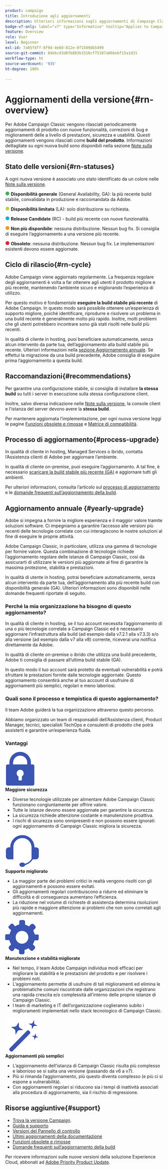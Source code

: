 ```yaml
---
product: campaign
title: Introduzione agli aggiornamenti
description: Ulteriori informazioni sugli aggiornamenti di Campaign Classic
badge-v7-only: label="v7" type="Informative" tooltip="Applies to Campaign Classic v7 only"
feature: Overview
role: User
level: Beginner
exl-id: 7a05fdff-8f9d-4e8d-812e-0f1509db5499
source-git-commit: 8debcd3d8fb883b3316cf75187a86bebf15a1d31
workflow-type: ht
source-wordcount: '935'
ht-degree: 100%

---
```


# Aggiornamenti della versione{#rn-overview}



Per Adobe Campaign Classic vengono rilasciati periodicamente aggiornamenti di prodotto con nuove funzionalità, correzioni di bug e miglioramenti delle a livello di prestazioni, sicurezza e usabilità. Questi aggiornamenti vengono rilasciati come **build del prodotto**. Informazioni dettagliate su ogni nuova build sono disponibili nella sezione [Note sulla versione](latest-release.md).

## Stato delle versioni{#rn-statuses}

A ogni nuova versione è associato uno stato identificato da un colore nelle [Note sulla versione](latest-release.md).

![](assets/do-not-localize/green3.png) **Disponibilità generale** (General Availability, GA): la più recente build stabile, convalidata in produzione e raccomandata da Adobe.

![](assets/do-not-localize/limited3.png) **Disponibilità limitata** (LA): solo distribuzione su richiesta.

![](assets/do-not-localize/blue3.png) **Release Candidate** (RC) - build più recente con nuove funzionalità.

![](assets/do-not-localize/orange3.png) **Non più disponibile**: nessuna distribuzione. Nessun bug fix. Si consiglia di eseguire l’aggiornamento a una versione più recente.

![](assets/do-not-localize/red3.png) **Obsoleto**: nessuna distribuzione. Nessun bug fix. Le implementazioni esistenti devono essere aggiornate.

## Ciclo di rilascio{#rn-cycle}

Adobe Campaign viene aggiornato regolarmente. La frequenza regolare degli aggiornamenti è volta a far ottenere agli utenti il prodotto migliore e più recente, mantenendo l’ambiente sicuro e migliorando l’esperienza di utilizzo.

Per questo motivo è fondamentale **eseguire la build stabile più recente** di Adobe Campaign. In questo modo sarà possibile ottenere un’esperienza di supporto migliore, poiché identificare, riprodurre e risolvere un problema in una build recente è generalmente molto più rapido. Inoltre, molti problemi che gli utenti potrebbero incontrare sono già stati risolti nelle build più recenti.

In qualità di cliente in hosting, puoi beneficiare automaticamente, senza alcun intervento da parte tua, dell’aggiornamento alla build stabile più recente. Ulteriori informazioni nella [sezione Aggiornamento annuale](#yearly-upgrade). Se effettui la migrazione da una build precedente, Adobe consiglia di eseguire prima l’aggiornamento a questa build.

## Raccomandazioni{#recommendations}

Per garantire una configurazione stabile, si consiglia di installare **la stessa build** su tutti i server in esecuzione sulla stessa configurazione client.

Inoltre, salvo diversa indicazione nelle [Note sulla versione](latest-release.md), la console client e l’istanza del server devono avere la **stessa build**.

Per mantenere aggiornata l’implementazione, per ogni nuova versione leggi le pagine [Funzioni obsolete e rimosse](../../rn/using/deprecated-features.md) e [Matrice di compatibilità](../../rn/using/compatibility-matrix.md).

## Processo di aggiornamento{#process-upgrade}

In qualità di cliente in hosting, Managed Services o ibrido, contatta l’Assistenza clienti di Adobe per aggiornare l’ambiente.

In qualità di cliente on-premise, puoi eseguire l’aggiornamento. A tal fine, è necessario [scaricare la build stabile più recente (GA)](https://experience.adobe.com/#/downloads/content/software-distribution/en/campaign.html) e aggiornare tutti gli ambienti.

Per ulteriori informazioni, consulta l’articolo sul [processo di aggiornamento](../../production/using/build-upgrade.md) e le [domande frequenti sull’aggiornamento della build](../../platform/using/faq-build-upgrade.md).

## Aggiornamento annuale {#yearly-upgrade}

Adobe si impegna a fornire la migliore esperienza e il maggior valore tramite soluzioni software. Ci impegniamo a garantire l’accesso alle versioni più recenti delle tecnologie correlate con cui interagiscono le nostre soluzioni al fine di eseguire le proprie attività.

Adobe Campaign Classic, in particolare, utilizza una gamma di tecnologie per fornire valore. Questa combinazione di tecnologie richiede l’aggiornamento regolare delle istanze di Campaign Classic, così da assicurarti di utilizzare le versioni più aggiornate al fine di garantire la massima protezione, stabilità e prestazioni.

In qualità di utente in hosting, potrai beneficiare automaticamente, senza alcun intervento da parte tua, dell’aggiornamento alla più recente build con disponibilità generale (GA). Ulteriori informazioni sono disponibili nelle domande frequenti riportate di seguito.

### Perché la mia organizzazione ha bisogno di questo aggiornamento?

In qualità di cliente in hosting, se il tuo account necessita l’aggiornamento di una o più tecnologie correlate a Campaign Classic ed è necessario aggiornare l’infrastruttura alla build (ad esempio dalla v7.2.1 alla v7.3.3) e/o alla versione (ad esempio dalla v7 alla v8) corrente, riceverai una notifica direttamente da Adobe.

In qualità di cliente on-premise o ibrido che utilizza una build precedente, Adobe ti consiglia di passare all’ultima build stabile (GA).

In questo modo il tuo account sarà protetto da eventuali vulnerabilità e potrà sfruttare le prestazioni fornite dalle tecnologie aggiornate. Questo aggiornamento consentirà anche al tuo account di usufruire di aggiornamenti più semplici, regolari e meno laboriosi.

### Quali sono il processo e tempistica di questo aggiornamento?

Il team Adobe guiderà la tua organizzazione attraverso questo percorso.

Abbiamo organizzato un team di responsabili dell’Assistenza clienti, Product Manager, tecnici, specialisti TechOps e consulenti di prodotto che potrà assisterti e garantire un’esperienza fluida.

### Vantaggi

<tr>
  <td>
      <img alt="Sicurezza" src="assets/do-not-localize/security.png"/>
    <div>
    <strong>Maggiore sicurezza</strong>
    </div>
    <ul>
    <li>Diverse tecnologie utilizzate per alimentare Adobe Campaign Classic funzionano congiuntamente per offrire valore.</li>
    <li>Tutte le istanze devono essere aggiornate per garantire la sicurezza.</li>
    <li>La sicurezza richiede attenzione costante e manutenzione proattiva.</li>
    <li>I rischi di sicurezza sono onnipresenti e non possono essere ignorati: ogni aggiornamento di Campaign Classic migliora la sicurezza.</li>
    </ul>
  </td>

<td>
      <img alt="Assistenza" src="assets/do-not-localize/support.png" />
    <div>
    <strong>Supporto migliorato</strong>
    </div>
    <ul>
    <li>La maggior parte dei problemi critici in realtà vengono risolti con gli aggiornamenti e possono essere evitati.</li>
    <li>Gli aggiornamenti regolari contribuiscono a ridurre ed eliminare le difficoltà e di conseguenza aumentano l’efficienza.</li>
    <li>La riduzione nel volume di richieste di assistenza determina risoluzioni più rapide e maggiore attenzione ai problemi che non sono correlati agli aggiornamenti.</li>
    </ul>
  </td>
</tr>

<tr>
  <td>
      <img alt="Manutenzione" src="assets/do-not-localize/maintenance.png"/>
    <div>
    <strong>Manutenzione e stabilità migliorate</strong>
    </div>
    <ul>
    <li>Nel tempo, il team Adobe Campaign individua modi efficaci per migliorare la stabilità e le prestazioni del prodotto e per risolvere i problemi noti.</li>
    <li>L’aggiornamento permette di usufruire di tali miglioramenti ed elimina le problematiche comuni riscontrate dalle organizzazioni che registrano una rapida crescita e/o complessità all’interno delle proprie istanze di Campaign Classic.</li>
    <li>I team di marketing e IT dell’organizzazione coglieranno subito i miglioramenti implementati nello stack tecnologico di Campaign Classic.</li>
    </ul>
  </td>

<td>
      <img alt="Aggiornamento della build" src="assets/do-not-localize/upgrades.png" />
    <div>
    <strong>Aggiornamenti più semplici</strong>
    </a>
    </div>
    <ul>
    <li>L’aggiornamento dell’istanza di Campaign Classic risulta più complesso e laborioso se si salta una versione (passando da v6 a v7).</li>
    <li>Più si rimanda l’aggiornamento, più questo diventa complesso (e più ci si espone a vulnerabilità).</li>
    <li>Con aggiornamenti regolari si riducono sia i tempi di inattività associati alla procedura di aggiornamento, sia il rischio di regressione.</li>
    </ul>
  </td>
</tr>
</table>

## Risorse aggiuntive{#support}

* [Trova la versione Campaign](../../platform/using/launching-adobe-campaign.md#getting-your-campaign-version).
* [Guida e supporto](../../support.md)
* [Versioni del Pannello di controllo](https://experienceleague.adobe.com/docs/control-panel/using/release-notes.html?lang=it)
* [Ultimi aggiornamenti della documentazione](../../rn/using/documentation-updates.md)
* [Funzioni obsolete e rimosse](../../rn/using/deprecated-features.md)
* [Domande frequenti sull’aggiornamento della build](../../platform/using/faq-build-upgrade.md)

Per ricevere informazioni sulle nuove versioni della soluzione Experience Cloud, abbonati ad [Adobe Priority Product Update](https://www.adobe.com/it/subscription/priority-product-update.html).
